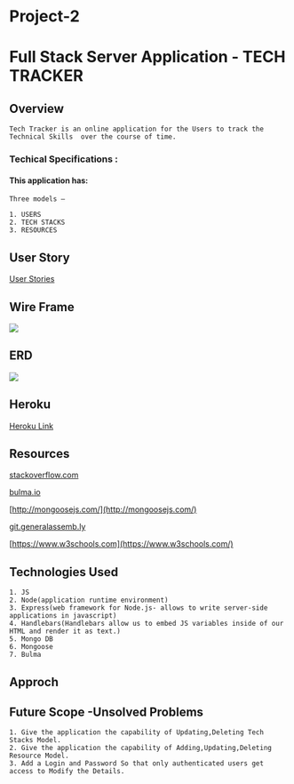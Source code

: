 # Project-2

# Full Stack Server Application - TECH TRACKER

## Overview 

    Tech Tracker is an online application for the Users to track the Technical Skills  over the course of time. 

### Techical Specifications :



#### This application has:

```
Three models – 

1. USERS
2. TECH STACKS
3. RESOURCES

```

## User Story

[User Stories](https://trello.com/b/41xafAg3/project-2-tech-tracker)

## Wire Frame

![](https://i.imgur.com/AKYvW7F.jpg)

## ERD

![](https://i.imgur.com/ua1RI7O.jpg)

## Heroku 

[Heroku Link](https://nameless-plateau-27580.herokuapp.com/users)

## Resources

[stackoverflow.com](https://stackoverflow.com)

[bulma.io](https://bulma.io/)

[http://mongoosejs.com/](http://mongoosejs.com/)

[git.generalassemb.ly](https://git.generalassemb.ly)

[https://www.w3schools.com](https://www.w3schools.com/)

## Technologies Used
```
1. JS
2. Node(application runtime environment)
3. Express(web framework for Node.js- allows to write server-side applications in javascript)
4. Handlebars(Handlebars allow us to embed JS variables inside of our HTML and render it as text.)
5. Mongo DB
6. Mongoose
7. Bulma 

```

## Approch 




## Future Scope -Unsolved Problems

```
1. Give the application the capability of Updating,Deleting Tech Stacks Model.
2. Give the application the capability of Adding,Updating,Deleting Resource Model.
3. Add a Login and Password So that only authenticated users get access to Modify the Details.

```


